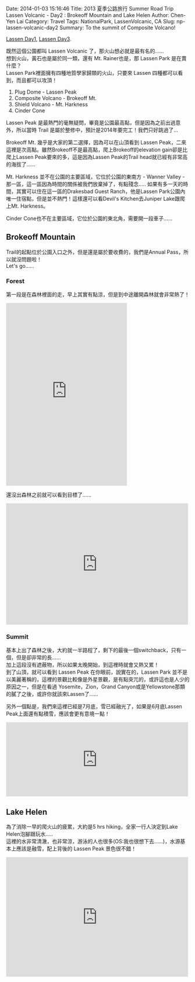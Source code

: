 Date: 2014-01-03 15:16:46
Title: 2013 夏季公路旅行 Summer Road Trip Lassen Volcanic - Day2 : Brokeoff Mountain and Lake Helen
Author: Chen-Yen Lai
Category: Travel
Tags: NationalPark, LassenVolcanic, CA
Slug: np-lassen-volcanic-day2
Summary: To the summit of Composite Volcano!

[Lassen Day1](../np-lassen-volcanic-day1), [Lassen Day3](../np-lassen-volcanic-day3).

既然這個公園都叫 Lassen Volcanic 了，那火山想必就是最有名的......  
想到火山，黃石也是屬於同一類，還有 Mt. Rainer也是，那 Lassen Park 是在賣什麼？  
Lassen Park裡面擁有四種地質學家歸類的火山，只要來 Lassen 四種都可以看到，而且都可以攻頂！

1. Plug Dome - Lassen Peak
2. Composite Volcano - Brokeoff Mt.
3. Shield Volcano - Mt. Harkness
4. Cinder Cone

Lassen Peak 是最熱門的毫無疑問，畢竟是公園最高點，但是因為之前出過意外，所以當時 Trail 是屬於整修中，預計是2014年要完工！我們只好跳過了...  

Brokeoff Mt. 幾乎是大家的第二選擇，因為可以在山頂看到 Lassen Peak，二來這裡是次高點。雖然Brokeoff不是最高點，爬上Brokeoff的elevation gain卻是比爬上Lassen Peak要來的多，這是因為Lassen Peak的Trail head就已經有非常高的海拔了......  

Mt. Harkness 並不在公園的主要區域，它位於公園的東南方 - Wanner Valley - 那一區，這一區因為時間的關係被我們放棄掉了，有點殘念.....
如果有多一天的時間，其實可以住在這一區的Drakesbad Guest Ranch，他是Lassen Park公園內唯一住宿點，但是並不熱門！這樣還可以看Devil's Kitchen去Juniper Lake跟爬上Mt. Harkness。

Cinder Cone也不在主要區域，它位於公園的東北角，需要開一段車子......  

## Brokeoff Mountain

Trail的起點位於公園入口之外，但是還是屬於要收費的，我們是Annual Pass，所以就沒問題啦！  
Let's go......

### Forest
第一段是在森林裡面的走，早上其實有點涼，但是到中途離開森林就會非常熱了！  
<iframe src="http://www.flickr.com/photos/xavierweathertoplai/9402957878/in/set-72157634856637025/player/" width="332" height="500" frameborder="0" allowfullscreen webkitallowfullscreen mozallowfullscreen oallowfullscreen msallowfullscreen></iframe>

還沒出森林之前就可以看到目標了......  
<iframe src="http://www.flickr.com/photos/xavierweathertoplai/9402949414/in/set-72157634856637025/player/" width="500" height="332" frameborder="0" allowfullscreen webkitallowfullscreen mozallowfullscreen oallowfullscreen msallowfullscreen></iframe>

### Summit
基本上出了森林之後，大約就一半路程了，剩下的最後一個switchback，只有一個，但是卻非常的長......  
加上這段沒有遮蔽物，所以如果太晚開始，到這裡時就會又熱又累！  
到了山頂，就可以看到 Lassen Peak 在你眼前，說實在的，Lassen Park 並不是以美麗著稱的，這裡的景觀比較像是外星景觀，是有點突兀的，或許這也是人少的原因之一，但是在看過 Yosemite，Zion，Grand Canyon或是Yellowstone那類的膩了之後，或許你就該來Lassen了......  

另外一個點是，我們來這裡已經是7月底，雪已經融光了，如果是6月底Lassen Peak上面還有點積雪，應該會更有意境一點！  
<iframe src="http://www.flickr.com/photos/xavierweathertoplai/9402886988/in/set-72157634856637025/player/" width="500" height="203" frameborder="0" allowfullscreen webkitallowfullscreen mozallowfullscreen oallowfullscreen msallowfullscreen></iframe>

## Lake Helen

為了消除一早的爬火山的疲累，大約是5 hrs hiking，全家一行人決定到Lake Helen泡腳跟玩水.....  
這裡的水非常清澈，也非常涼，游泳的人也很多(OS:我也很想下去......)，水源基本上應該是融雪，配上背後的 Lassen Peak 景色很不錯！  

<iframe src="http://www.flickr.com/photos/xavierweathertoplai/9402899376/in/set-72157634856637025/player/" width="500" height="327" frameborder="0" allowfullscreen webkitallowfullscreen mozallowfullscreen oallowfullscreen msallowfullscreen></iframe>

